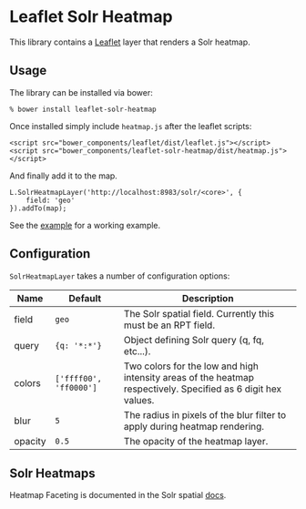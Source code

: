 # Leaflet Solr Heatmap

This library contains a [Leaflet](http://leafletjs.com/) layer that renders a Solr heatmap.

## Usage

The library can be installed via bower:

    % bower install leaflet-solr-heatmap

Once installed simply include ``heatmap.js`` after the leaflet scripts:

    <script src="bower_components/leaflet/dist/leaflet.js"></script>
    <script src="bower_components/leaflet-solr-heatmap/dist/heatmap.js"></script>

And finally add it to the map.

    L.SolrHeatmapLayer('http://localhost:8983/solr/<core>', {
        field: 'geo'
    }).addTo(map);

See the [example](example.html) for a working example.

## Configuration

``SolrHeatmapLayer`` takes a number of configuration options:

| Name | Default | Description |
| -----|---------|-------------|
| field | ``geo`` | The Solr spatial field. Currently this must be an RPT field. |
| query | ``{q: '*:*'}`` | Object defining Solr query (q, fq, etc...). |
| colors | ``['ffff00', 'ff0000']`` | Two colors for the low and high intensity areas of the heatmap respectively.  Specified as 6 digit hex values. |
| blur | ``5`` | The radius in pixels of the blur filter to apply during heatmap rendering. |
| opacity | ``0.5`` | The opacity of the heatmap layer. |

## Solr Heatmaps

Heatmap Faceting is documented in the Solr spatial [docs](https://cwiki.apache.org/confluence/display/solr/Spatial+Search).
